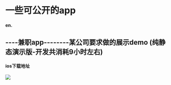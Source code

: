 # 一些可公开的app
#### en.
## ----兼职app--------某公司要求做的展示demo (纯静态演示版-开发共消耗9小时左右)
#### ios下载地址
![](./release/down.jpg)